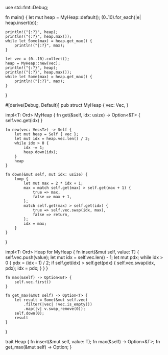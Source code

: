use std::fmt::Debug;

fn main() {
    let mut heap = MyHeap::default();
    (0..10).for_each(|e| heap.insert(e));

    println!("{:?}", heap);
    println!("{:?}", heap.max());
    while let Some(max) = heap.get_max() {
        println!("{:?}", max);
    }

    let vec = (0..10).collect();
    heap = MyHeap::new(vec);
    println!("{:?}", heap);
    println!("{:?}", heap.max());
    while let Some(max) = heap.get_max() {
        println!("{:?}", max);
    }
}

#[derive(Debug, Default)]
pub struct MyHeap<T> {
    vec: Vec<T>,
}

impl<T: Ord> MyHeap<T> {
    fn get(&self, idx: usize) -> Option<&T> {
        self.vec.get(idx)
    }

    fn new(vec: Vec<T>) -> Self {
        let mut heap = Self { vec };
        let mut idx = heap.vec.len() / 2;
        while idx > 0 {
            idx -= 1;
            heap.down(idx);
        }
        heap
    }

    fn down(&mut self, mut idx: usize) {
        loop {
            let mut max = 2 * idx + 1;
            max = match self.get(max) > self.get(max + 1) {
                true => max,
                false => max + 1,
            };
            match self.get(max) > self.get(idx) {
                true => self.vec.swap(idx, max),
                false => return,
            };
            idx = max;
        }
    }
}

impl<T: Ord> Heap<T> for MyHeap<T> {
    fn insert(&mut self, value: T) {
        self.vec.push(value);
        let mut idx = self.vec.len() - 1;
        let mut pdx;
        while idx > 0 {
            pdx = (idx - 1) / 2;
            if self.get(idx) > self.get(pdx) {
                self.vec.swap(idx, pdx);
                idx = pdx;
            }
        }
    }

    fn max(&self) -> Option<&T> {
        self.vec.first()
    }

    fn get_max(&mut self) -> Option<T> {
        let result = Some(&mut self.vec)
            .filter(|vec| !vec.is_empty())
            .map(|v| v.swap_remove(0));
        self.down(0);
        result
    }
}

trait Heap<T> {
    fn insert(&mut self, value: T);
    fn max(&self) -> Option<&T>;
    fn get_max(&mut self) -> Option<T>;
}
